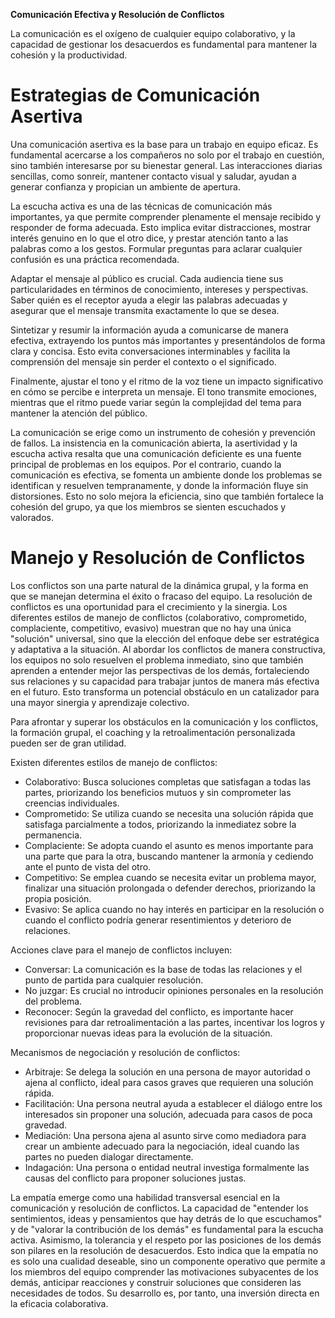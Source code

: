 ﻿<a name="_fkjvxwbp2jz"></a>**Comunicación Efectiva y Resolución de Conflictos**

La comunicación es el oxígeno de cualquier equipo colaborativo, y la capacidad de gestionar los desacuerdos es fundamental para mantener la cohesión y la productividad.

# <a name="_n728zf429b3f"></a>**Estrategias de Comunicación Asertiva**

Una comunicación asertiva es la base para un trabajo en equipo eficaz. Es fundamental acercarse a los compañeros no solo por el trabajo en cuestión, sino también interesarse por su bienestar general. Las interacciones diarias sencillas, como sonreír, mantener contacto visual y saludar, ayudan a generar confianza y propician un ambiente de apertura.

La escucha activa es una de las técnicas de comunicación más importantes, ya que permite comprender plenamente el mensaje recibido y responder de forma adecuada. Esto implica evitar distracciones, mostrar interés genuino en lo que el otro dice, y prestar atención tanto a las palabras como a los gestos. Formular preguntas para aclarar cualquier confusión es una práctica recomendada.

Adaptar el mensaje al público es crucial. Cada audiencia tiene sus particularidades en términos de conocimiento, intereses y perspectivas. Saber quién es el receptor ayuda a elegir las palabras adecuadas y asegurar que el mensaje transmita exactamente lo que se desea.

Sintetizar y resumir la información ayuda a comunicarse de manera efectiva, extrayendo los puntos más importantes y presentándolos de forma clara y concisa. Esto evita conversaciones interminables y facilita la comprensión del mensaje sin perder el contexto o el significado.

Finalmente, ajustar el tono y el ritmo de la voz tiene un impacto significativo en cómo se percibe e interpreta un mensaje. El tono transmite emociones, mientras que el ritmo puede variar según la complejidad del tema para mantener la atención del público.

La comunicación se erige como un instrumento de cohesión y prevención de fallos. La insistencia en la comunicación abierta, la asertividad y la escucha activa resalta que una comunicación deficiente es una fuente principal de problemas en los equipos. Por el contrario, cuando la comunicación es efectiva, se fomenta un ambiente donde los problemas se identifican y resuelven tempranamente, y donde la información fluye sin distorsiones. Esto no solo mejora la eficiencia, sino que también fortalece la cohesión del grupo, ya que los miembros se sienten escuchados y valorados.

# <a name="_aj37r2jje8y"></a>**Manejo y Resolución de Conflictos**

Los conflictos son una parte natural de la dinámica grupal, y la forma en que se manejan determina el éxito o fracaso del equipo. La resolución de conflictos es una oportunidad para el crecimiento y la sinergia. Los diferentes estilos de manejo de conflictos (colaborativo, comprometido, complaciente, competitivo, evasivo) muestran que no hay una única "solución" universal, sino que la elección del enfoque debe ser estratégica y adaptativa a la situación. Al abordar los conflictos de manera constructiva, los equipos no solo resuelven el problema inmediato, sino que también aprenden a entender mejor las perspectivas de los demás, fortaleciendo sus relaciones y su capacidad para trabajar juntos de manera más efectiva en el futuro. Esto transforma un potencial obstáculo en un catalizador para una mayor sinergia y aprendizaje colectivo.

Para afrontar y superar los obstáculos en la comunicación y los conflictos, la formación grupal, el coaching y la retroalimentación personalizada pueden ser de gran utilidad. 

Existen diferentes estilos de manejo de conflictos:

- Colaborativo: Busca soluciones completas que satisfagan a todas las partes, priorizando los beneficios mutuos y sin comprometer las creencias individuales.
- Comprometido: Se utiliza cuando se necesita una solución rápida que satisfaga parcialmente a todos, priorizando la inmediatez sobre la permanencia.
- Complaciente: Se adopta cuando el asunto es menos importante para una parte que para la otra, buscando mantener la armonía y cediendo ante el punto de vista del otro.
- Competitivo: Se emplea cuando se necesita evitar un problema mayor, finalizar una situación prolongada o defender derechos, priorizando la propia posición.
- Evasivo: Se aplica cuando no hay interés en participar en la resolución o cuando el conflicto podría generar resentimientos y deterioro de relaciones.

Acciones clave para el manejo de conflictos incluyen:

- Conversar: La comunicación es la base de todas las relaciones y el punto de partida para cualquier resolución.
- No juzgar: Es crucial no introducir opiniones personales en la resolución del problema.
- Reconocer: Según la gravedad del conflicto, es importante hacer revisiones para dar retroalimentación a las partes, incentivar los logros y proporcionar nuevas ideas para la evolución de la situación.

Mecanismos de negociación y resolución de conflictos:

- Arbitraje: Se delega la solución en una persona de mayor autoridad o ajena al conflicto, ideal para casos graves que requieren una solución rápida.
- Facilitación: Una persona neutral ayuda a establecer el diálogo entre los interesados sin proponer una solución, adecuada para casos de poca gravedad.
- Mediación: Una persona ajena al asunto sirve como mediadora para crear un ambiente adecuado para la negociación, ideal cuando las partes no pueden dialogar directamente.
- Indagación: Una persona o entidad neutral investiga formalmente las causas del conflicto para proponer soluciones justas.

La empatía emerge como una habilidad transversal esencial en la comunicación y resolución de conflictos. La capacidad de "entender los sentimientos, ideas y pensamientos que hay detrás de lo que escuchamos" y de "valorar la contribución de los demás" es fundamental para la escucha activa. Asimismo, la tolerancia y el respeto por las posiciones de los demás son pilares en la resolución de desacuerdos. Esto indica que la empatía no es solo una cualidad deseable, sino un componente operativo que permite a los miembros del equipo comprender las motivaciones subyacentes de los demás, anticipar reacciones y construir soluciones que consideren las necesidades de todos. Su desarrollo es, por tanto, una inversión directa en la eficacia colaborativa.